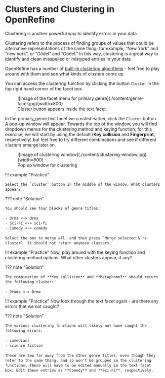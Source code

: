 # Clusters and Clustering in OpenRefine

Clustering is another powerful way to identify errors in your data. 

Clustering refers to the process of finding groups of values that could be alternative representations of the same thing; for example, “New York” and “new york”, or “Gödel” and “Godel.” In this way, clustering is a great way to identify and clean misspelled or mistyped entries in your data. 

OpenRefine has a number of [built-in clustering algorithms](https://openrefine.org/docs/technical-reference/clustering-in-depth) - feel free to play around with them and see what kinds of clusters come up.

You can access the clustering function by clicking the button `Cluster` in the top right hand corner of the facet box.

<figure markdown="span">
    ![image of the facet menu for primary genre](./content/genre-facet.jpg){width=800}
    <figcaption>Cluster button appears inside the text facet</figcaption>
</figure>


In the primary_genre text facet we created earlier, click the `Cluster` button. A pop-up window will appear. Towards the top of the window, you will find dropdown menus for the clustering method and keying function; for this exercise, we will start by using the default (**Key collision** and **Fingerprint**, respectively) but feel free to try different combinations and see if different clusters emerge later on.

<figure markdown="span">
    ![image of clustering window](./content/clustering-window.jpg){width=800}
    <figcaption>Pop up window for clustering</figcaption>
</figure>

!!! example "Practice"

    Select the `cluster` button in the middle of the window. What clusters appear? 

??? note "Solution"

    You should see four blocks of genre titles:

    - Drma <-> drma
    - Sci-Fi <-> sci-fi
    - Comedy <-> comedy
    
    Select the box to merge all, and then press `Merge selected & re-cluster`. It should not return anymore clusters. 

!!! example "Practice"
    Now, play around with the keying function and clustering method options. What other clusters appear, if any?

??? note "Solution"

    The combination of **Key collision** and **Metaphone3** should return the following cluster:

    - Drama <-> Drma

!!! example "Practice"
    Now look through the text facet again - are there any errors that we not caught? 

??? note "Solution"

    The various clustering functions will likely not have caught the following errors: 

    - comedians
    - science fiction
    
    These are two far away from the other genre titles, even though they refer to the same thing, and so won't be grouped in the clustering functions. These will have to be edited manually in the text facet box. Edit these entries as **Comedy** and **Sci-Fi**, respectively. 